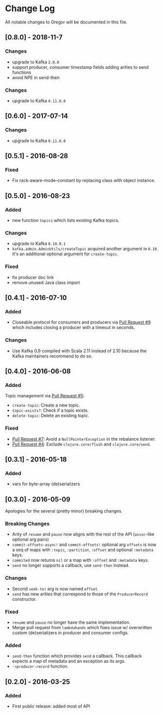 # Change Log
All notable changes to Gregor will be documented in this file.

## [0.8.0] - 2018-11-7

### Changes
- upgrade to Kafka `2.0.0`
- support producer, consumer timestamp fields adding arities to send functions
- avoid NPE in send-then

### Changes
- upgrade to Kafka `0.11.0.0`

## [0.6.0] - 2017-07-14

### Changes
- upgrade to Kafka `0.11.0.0`

## [0.5.1] - 2016-08-28

### Fixed
- Fix rack-aware-mode-constant by replacing class with object instance.

## [0.5.0] - 2016-08-23

### Added
- new function `topics` which lists existing Kafka topics.

### Changes
- upgrade to Kafka `0.10.0.1`
- `kafka.admin.AdminUtils/createTopic` acquired another argument in `0.10`. It's an
  additional optional argument for `create-topic`.

### Fixed
- fix producer doc link
- remove unused Java class import

## [0.4.1] - 2016-07-10

### Added
- Closeable protocol for consumers and producers via
  [Pull Request #9](https://github.com/weftio/gregor/pull/9) which includes closing a
  producer with a timeout in seconds.

### Changes
- Use Kafka 0.9 compiled with Scala 2.11 instead of 2.10 because the Kafka maintainers
  recommend to do so.

## [0.4.0] - 2016-06-08

### Added
Topic management via [Pull Request #5](https://github.com/weftio/gregor/pull/5):

- `create-topic`: Create a new topic.
- `topic-exists?`: Check if a topic exists.
- `delete-topic`: Delete an existing topic.

### Fixed
- [Pull Request #7](https://github.com/weftio/gregor/pull/7): Avoid a
  `NullPointerException` in the rebalance listener.
- [Pull Request #4](https://github.com/weftio/gregor/pull/4): Exclude
  `clojure.core/flush` and `clojure.core/send`.

## [0.3.1] - 2016-05-18

### Added
- vars for byte-array (de)serializers

## [0.3.0] - 2016-05-09

Apologies for the several (pretty minor) breaking changes.

### Breaking Changes
- Arity of `resume` and `pause` now aligns with the rest of the API (`assoc`-like
  optional arg pairs)
- `commit-offsets-async!` and `commit-offsets!` optional arg `offsets` is now a seq of
  maps with `:topic`, `:partition`, `:offset` and optional `:metadata` keys.
- `commited` now returns `nil` or a map with `:offset` and `:metadata` keys.
- `send` no longer supports a callback, use `send-then` instead.

### Changes
- Second `seek-to!` arg is now named `offset`.
- `send` has new arities that correspond to those of the `ProducerRecord` constructor.

### Fixed
- `resume` and `pause` no longer have the same implementation.
- Merge pull request from `lambdahands` which fixes issue w/ overwritten custom
  (de)serializers in producer and consumer configs.

### Added
- `send-then` function which provides `send` a callback. This callback expects a map of
  metadata and an exception as its args.
- `->producer-record` function.


## [0.2.0] - 2016-03-25

### Added
- First public release: added most of API
